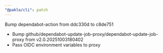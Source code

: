 ```yaml
---
"@paklo/cli": patch
---
```


Bump dependabot-action from ddc330d to c8de751
- Bump github/dependabot-update-job-proxy/dependabot-update-job-proxy from v2.0.20251003180402
- Pass OIDC environment variables to proxy
